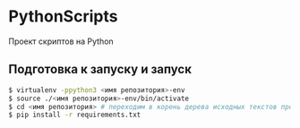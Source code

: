 # PythonScripts
Проект скриптов на Python

## Подготовка к запуску и запуск
```bash
$ virtualenv -ppython3 <имя репозитория>-env
$ source ./<имя репозитория>-env/bin/activate
$ cd <имя репозитория> # переходим в корень дерева исходных текстов проекта
$ pip install -r requirements.txt
```
